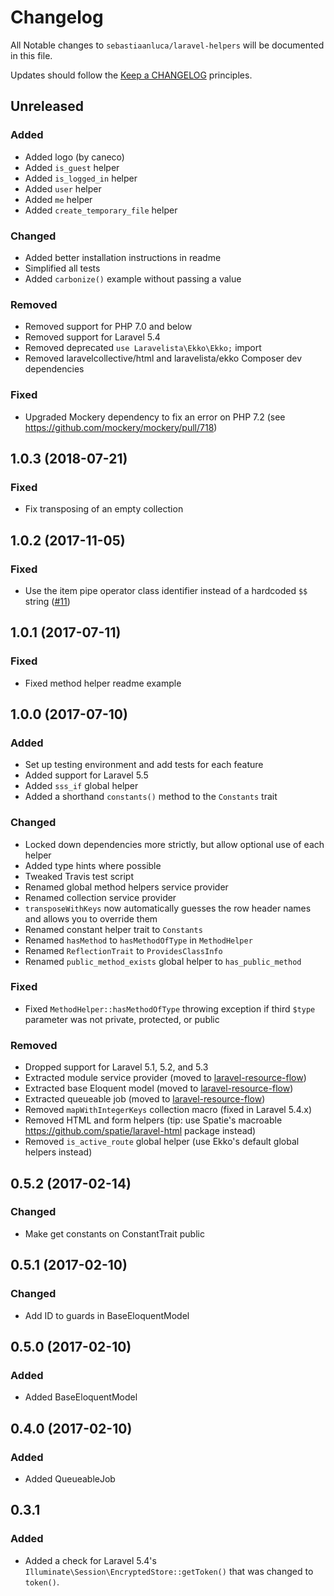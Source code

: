 # Changelog

All Notable changes to `sebastiaanluca/laravel-helpers` will be documented in this file.

Updates should follow the [Keep a CHANGELOG](http://keepachangelog.com/) principles.

## Unreleased

### Added

- Added logo (by caneco)
- Added `is_guest` helper
- Added `is_logged_in` helper
- Added `user` helper
- Added `me` helper
- Added `create_temporary_file` helper

### Changed

- Added better installation instructions in readme
- Simplified all tests
- Added `carbonize()` example without passing a value

### Removed

- Removed support for PHP 7.0 and below
- Removed support for Laravel 5.4
- Removed deprecated `use Laravelista\Ekko\Ekko;` import
- Removed laravelcollective/html and laravelista/ekko Composer dev dependencies

### Fixed

- Upgraded Mockery dependency to fix an error on PHP 7.2 (see https://github.com/mockery/mockery/pull/718)

## 1.0.3 (2018-07-21)

### Fixed

- Fix transposing of an empty collection

## 1.0.2 (2017-11-05)

### Fixed

- Use the item pipe operator class identifier instead of a hardcoded `$$` string ([#11](https://github.com/sebastiaanluca/laravel-helpers/pull/11))

## 1.0.1 (2017-07-11)

### Fixed

- Fixed method helper readme example

## 1.0.0 (2017-07-10)

### Added

- Set up testing environment and add tests for each feature
- Added support for Laravel 5.5
- Added `sss_if` global helper
- Added a shorthand `constants()` method to the `Constants` trait

### Changed

- Locked down dependencies more strictly, but allow optional use of each helper
- Added type hints where possible
- Tweaked Travis test script
- Renamed global method helpers service provider
- Renamed collection service provider
- `transposeWithKeys` now automatically guesses the row header names and allows you to override them
- Renamed constant helper trait to `Constants`
- Renamed `hasMethod` to `hasMethodOfType` in `MethodHelper`
- Renamed `ReflectionTrait` to `ProvidesClassInfo`
- Renamed `public_method_exists` global helper to `has_public_method`

### Fixed

- Fixed `MethodHelper::hasMethodOfType` throwing exception if third `$type` parameter was not private, protected, or public

### Removed

- Dropped support for Laravel 5.1, 5.2, and 5.3
- Extracted module service provider (moved to [laravel-resource-flow](https://github.com/sebastiaanluca/laravel-resource-flow))
- Extracted base Eloquent model (moved to [laravel-resource-flow](https://github.com/sebastiaanluca/laravel-resource-flow))
- Extracted queueable job (moved to [laravel-resource-flow](https://github.com/sebastiaanluca/laravel-resource-flow))
- Removed `mapWithIntegerKeys` collection macro (fixed in Laravel 5.4.x)
- Removed HTML and form helpers (tip: use Spatie's macroable https://github.com/spatie/laravel-html package instead)
- Removed `is_active_route` global helper (use Ekko's default global helpers instead)

## 0.5.2 (2017-02-14)

### Changed

- Make get constants on ConstantTrait public

## 0.5.1 (2017-02-10)

### Changed

- Add ID to guards in BaseEloquentModel

## 0.5.0 (2017-02-10)

### Added

- Added BaseEloquentModel

## 0.4.0 (2017-02-10)

### Added

- Added QueueableJob

## 0.3.1

### Added

- Added a check for Laravel 5.4's `Illuminate\Session\EncryptedStore::getToken()` that was changed to `token()`.
